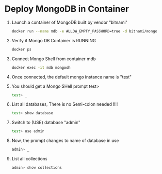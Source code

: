 # Deploy MongoDB in Container

1.  Launch a container of MongoDB built by vendor "bitnami"

    ```bash
    docker run --name mdb -e ALLOW_EMPTY_PASSWORD=true -d bitnami/mongodb
    ```

1.  Verify if Mongo DB Container is RUNNING

    ```bash
    docker ps
    ```

1.  Connect Mongo Shell from container mdb

    ```bash
    docker exec -it mdb mongosh
    ```

1.  Once connected, the default mongo instance name is "test"

1.  You should get a Mongo SHell prompt test>

    ```bash
    test> _
    ```

1.  List all databases, There is no Semi-colon needed !!!!

    ```bash
    test> show database
    ```

1.  Switch to (USE) database "admin"

    ```bash
    test> use admin
    ```

1.  Now, the prompt changes to name of database in use

    ```bash
    admin> _
    ```

1.  List all collections

    ```bash
    admin> show collections
    ```

